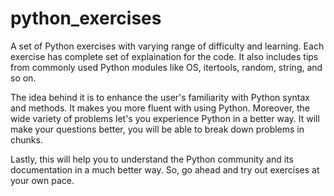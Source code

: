 # python_exercises

A set of Python exercises with varying range of difficulty and learning. Each exercise has complete set of explaination for the code. It also includes tips from commonly used Python modules like OS, itertools, random, string, and so on.

The idea behind it is to enhance the user's familiarity with Python syntax and methods. It makes you more fluent with using Python. Moreover, the wide variety of problems let's you experience Python in a better way. It will make your questions better, you will be able to break down problems in chunks.

Lastly, this will help you to understand the Python community and its documentation in a much better way. So, go ahead and try out exercises at your own pace.
